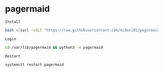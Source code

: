 # pagermaid
`Install`
```bash
bash <(curl -sSLf "https://raw.githubusercontent.com/midori01/pagermaid/main/utils/install.sh")
```
`Login`
```bash
cd /var/lib/pagermaid && python3 -m pagermaid
```
`Restart`
```bash
systemctl restart pagermaid
```
